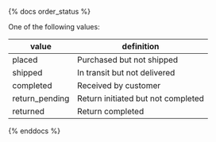 {% docs order_status %}

One of the following values:

| value          | definition                         |
| -------------- | ---------------------------------- |
| placed         | Purchased but not shipped          |
| shipped        | In transit but not delivered       |
| completed      | Received by customer               |
| return_pending | Return initiated but not completed |
| returned       | Return completed                   |

{% enddocs %}

